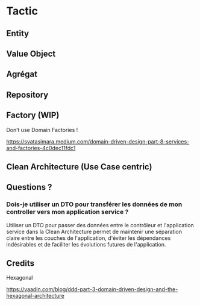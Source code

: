 # Tactic

## Entity

## Value Object

## Agrégat

## Repository

## Factory (WIP)

Don’t use Domain Factories !

https://svatasimara.medium.com/domain-driven-design-part-8-services-and-factories-4c0dec11fdc1


## Clean Architecture (Use Case centric)



## Questions ?

### Dois-je utiliser un DTO pour transférer les données de mon controller vers mon application service ?

Utiliser un DTO pour passer des données entre le contrôleur et l'application service dans la Clean Architecture permet 
de maintenir une séparation claire entre les couches de l'application, d'éviter les dépendances indésirables 
et de faciliter les évolutions futures de l'application.

## Credits

Hexagonal

https://vaadin.com/blog/ddd-part-3-domain-driven-design-and-the-hexagonal-architecture
